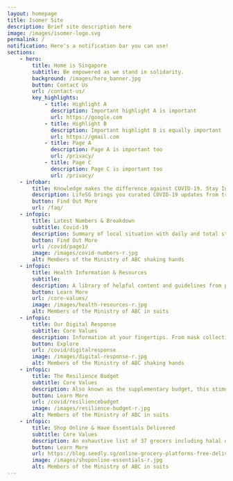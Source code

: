 ```yaml
---
layout: homepage
title: Isomer Site
description: Brief site description here
image: /images/isomer-logo.svg
permalink: /
notification: Here's a notification bar you can use!
sections:
    - hero:
        title: Home is Singapore
        subtitle: Be empowered as we stand in solidarity.  
        background: /images/hero_banner.jpg
        button: Contact Us
        url: /contact-us/
        key_highlights:
            - title: Highlight A
              description: Important highlight A is important
              url: https://google.com
            - title: Highlight B
              description: Important highlight B is equally important
              url: https://gmail.com
            - title: Page A
              description: Page A is important too
              url: /privacy/
            - title: Page C
              description: Page C is important too
              url: /privacy/
    - infobar:
        title: Knowledge makes the difference against COVID-19. Stay Informed. Stay Safe.
        description: LifeSG brings you curated COVID-19 updates from trusted sources. Get a regular digest of relief measures, tools and resources, community stories and more.
        button: Find Out More
        url: /faq/
    - infopic:
        title: Latest Numbers & Breakdown
        subtitle: Covid-19
        description: Summary of local situation with daily and total statistics including active, discharged, and local vs imported cases. Refreshed daily.
        button: Find Out More
        url: /covid/page1/
        image: /images/covid-numbers-r.jpg
        alt: Members of the Ministry of ABC shaking hands
    - infopic:
        title: Health Information & Resources
        subtitle: 
        description: A library of helpful content and guidelines from posters, videos, to sector-specific advisories and more. Knowing what to do can help you and your loved ones stay safer.
        button: Learn More
        url: /core-values/
        image: /images/health-resources-r.jpg
        alt: Members of the Ministry of ABC in suits
    - infopic:
        title: Our Digital Response
        subtitle: Core Values
        description: Information at your fingertips. From mask collection, PHPC network, community-driven contact tracing to an online symptom checker and more. 
        button: Explore
        url: /covid/digitalresponse
        image: /images/digital-response-r.jpg
        alt: Members of the Ministry of ABC shaking hands
    - infopic:
        title: The Resilience Budget
        subtitle: Core Values
        description: Also known as the supplementary budget, this stimulus package provides economic measures and additional support for every Singaporean to ride through COVID-19.
        button: Learn More
        url: /covid/resiliencebudget
        image: /images/resilience-budget-r.jpg
        alt: Members of the Ministry of ABC in suits
    - infopic:
        title: Shop Online & Have Essentials Delivered
        subtitle: Core Values
        description: An exhaustive list of 37 grocers including halal options. Stay safe and shop responsibly online.
        button: Learn More
        url: https://blog.seedly.sg/online-grocery-platforms-free-delivery-timing-promos/
        image: /images/shoponline-essentials-r.jpg
        alt: Members of the Ministry of ABC in suits
---
```

